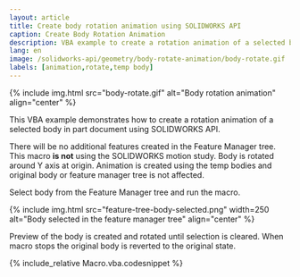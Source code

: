 ```yaml
---
layout: article
title: Create body rotation animation using SOLIDWORKS API
caption: Create Body Rotation Animation
description: VBA example to create a rotation animation of a selected body around Y axis using SOLIDWORKS API and temp bodies
lang: en
image: /solidworks-api/geometry/body-rotate-animation/body-rotate.gif
labels: [animation,rotate,temp body]
---
```

{% include img.html src="body-rotate.gif" alt="Body rotation animation" align="center" %}

This VBA example demonstrates how to create a rotation animation of a selected body in part document using SOLIDWORKS API.

There will be no additional features created in the Feature Manager tree. This macro **is not** using the SOLIDWORKS motion study. Body is rotated around Y axis at origin. Animation is created using the temp bodies and original body or feature manager tree is not affected.

Select body from the Feature Manager tree and run the macro.

{% include img.html src="feature-tree-body-selected.png" width=250 alt="Body selected in the feature manager tree" align="center" %}

Preview of the body is created and rotated until selection is cleared. When macro stops the original body is reverted to the original state.

{% include_relative Macro.vba.codesnippet %}
